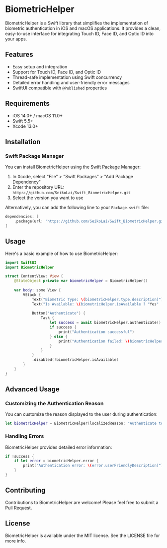 # BiometricHelper

BiometricHelper is a Swift library that simplifies the implementation of biometric authentication in iOS and macOS applications. It provides a clean, easy-to-use interface for integrating Touch ID, Face ID, and Optic ID into your apps.

## Features

- Easy setup and integration
- Support for Touch ID, Face ID, and Optic ID
- Thread-safe implementation using Swift concurrency
- Detailed error handling and user-friendly error messages
- SwiftUI compatible with `@Published` properties

## Requirements

- iOS 14.0+ / macOS 11.0+
- Swift 5.5+
- Xcode 13.0+

## Installation

### Swift Package Manager

You can install BiometricHelper using the [Swift Package Manager](https://swift.org/package-manager/):

1. In Xcode, select "File" > "Swift Packages" > "Add Package Dependency"
2. Enter the repository URL: `https://github.com/SeikoLai/Swift_BiometricHelper.git`
3. Select the version you want to use

Alternatively, you can add the following line to your `Package.swift` file:

```swift
dependencies: [
    .package(url: "https://github.com/SeikoLai/Swift_BiometricHelper.git", from: "1.0.0")
]
```

## Usage

Here's a basic example of how to use BiometricHelper:

```swift
import SwiftUI
import BiometricHelper

struct ContentView: View {
    @StateObject private var biometricHelper = BiometricHelper()
    
    var body: some View {
        VStack {
            Text("Biometric Type: \(biometricHelper.type.description)")
            Text("Is Available: \(biometricHelper.isAvailable ? "Yes" : "No")")
            
            Button("Authenticate") {
                Task {
                    let success = await biometricHelper.authenticate()
                    if success {
                        print("Authentication successful")
                    } else {
                        print("Authentication failed: \(biometricHelper.errorDescription ?? "Unknown error")")
                    }
                }
            }
            .disabled(!biometricHelper.isAvailable)
        }
    }
}
```

## Advanced Usage

### Customizing the Authentication Reason

You can customize the reason displayed to the user during authentication:

```swift
let biometricHelper = BiometricHelper(localizedReason: "Authenticate to access secure data")
```

### Handling Errors

BiometricHelper provides detailed error information:

```swift
if !success {
    if let error = biometricHelper.error {
        print("Authentication error: \(error.userFriendlyDescription)")
    }
}
```

## Contributing

Contributions to BiometricHelper are welcome! Please feel free to submit a Pull Request.

## License

BiometricHelper is available under the MIT license. See the LICENSE file for more info.
